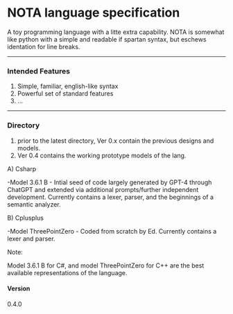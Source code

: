 # NOTA language specification
A toy programming language with a litte extra capability. NOTA is somewhat like python with a simple and readable if spartan syntax, but eschews identation for line breaks.

---

### Intended Features
1) Simple, familiar, english-like syntax
2) Powerful set of standard features
3) ...

---

### Directory
1) prior to the latest directory, Ver 0.x contain the previous designs and models.
2) Ver 0.4 contains the working prototype models of the lang. 

A) Csharp

-Model 3.6.1 B - Intial seed of code largely generated by GPT-4 through ChatGPT and extended via additional prompts/further independent development. Currently contains a lexer, parser, and the beginnings of a semantic analyzer.


B) Cplusplus

-Model ThreePointZero - Coded from scratch by Ed. Currently contains a lexer and parser.

Note:

Model 3.6.1 B for C#, and model ThreePointZero for C++ are the best available representations of the language. 

#### Version

0.4.0
